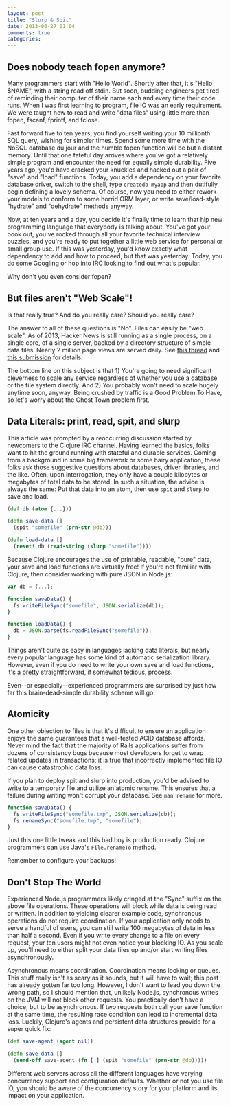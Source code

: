 ```yaml
---
layout: post
title: "Slurp & Spit"
date: 2013-06-27 01:04
comments: true
categories: 
---
```


## Does nobody teach fopen anymore?

Many programmers start with "Hello World". Shortly after that, it's "Hello
$NAME", with a string read off stdin. But soon, budding engineers get tired of
reminding their computer of their name each and every time their code runs.
When I was first learning to program, file IO was an early requirement. We were
taught how to read and write "data files" using little more than fopen,
fscanf, fprintf, and fclose.

Fast forward five to ten years; you find yourself writing your 10 millionth SQL
query, wishing for simpler times. Spend some more time with the NoSQL database
du jour and the humble fopen function will be but a distant memory.  Until that
one fateful day arrives where you've got a relatively simple program and
encounter the need for equally simple durability. Five years ago, you'd have
cracked your knuckles and hacked out a pair of "save" and "load" functions.
Today, you add a dependency on your favorite database driver, switch to the
shell, type `createdb myapp` and then dutifully begin defining a lovely schema.
Of course, now you need to either rework your models to conform to some horrid
ORM layer, or write save/load-style "hydrate" and "dehydrate" methods anyway.

Now, at ten years and a day, you decide it's finally time to learn that hip new
programming language that everybody is talking about. You've got your book out,
you've rocked through all your favorite technical interview puzzles, and you're
ready to put together a little web service for personal or small group use.  If
this was yesterday, you'd know exactly what dependency to add and how to
proceed, but that was yesterday. Today, you do some Googling or hop into IRC
looking to find out what's popular.

Why don't you even consider fopen?


## But files aren't "Web Scale"!

Is that really true? And do you really care? Should you really care?

The answer to all of these questions is "No". Files can easily be "web scale".
As of 2013, Hacker News is still running as a single process, on a single core,
of a single server, backed by a directory structure of simple data files.
Nearly 2 million page views are served daily. See [this thread][1] and
[this submission][2] for details.

The bottom line on this subject is that 1) You're going to need significant
cleverness to scale any service regardless of whether you use a database or the
file system directly. And 2) You probably won't need to scale hugely anytime
soon, anyway. Being crushed by traffic is a Good Problem To Have, so let's
worry about the Ghost Town problem first.


## Data Literals: print, read, spit, and slurp

This article was prompted by a reoccurring discussion started by newcomers to
the Clojure IRC channel. Having learned the basics, folks want to hit the
ground running with stateful and durable services. Coming from a background in
some big framework or some hairy application, these folks ask those suggestive
questions about databases, driver libraries, and the like. Often, upon
interrogation, they only have a couple kilobytes or megabytes of total data to
be stored. In such a situation, the advice is always the same: Put that data
into an atom, then use `spit` and `slurp` to save and load.

```clojure
(def db (atom {...}))

(defn save-data []
  (spit "somefile" (prn-str @db)))

(defn load-data []
  (reset! db (read-string (slurp "somefile"))))
```

Because Clojure encourages the use of printable, readable, "pure" data, your
save and load functions are virtually free! If you're not familiar with
Clojure, then consider working with pure JSON in Node.js:

```javascript
var db = {...};

function saveData() {
  fs.writeFileSync("somefile", JSON.serialize(db));
}

function loadData() {
  db = JSON.parse(fs.readFileSync("somefile"));
}
```

Things aren't quite as easy in languages lacking data literals, but nearly
every popular language has some kind of automatic serialization library.
However, even if you do need to write your own save and load functions, it's
a pretty straightforward, if somewhat tedious, process.

Even--or especially--experienced programmers are surprised by just how far
this brain-dead-simple durability scheme will go.


## Atomicity

One other objection to files is that it's difficult to ensure an application
enjoys the same guarantees that a well-tested ACID database affords. Never mind
the fact that the majority of Rails applications suffer from dozens of
consistency bugs because most developers forget to wrap related updates in
transactions; it is true that incorrectly implemented file IO can cause
catastrophic data loss.

If you plan to deploy spit and slurp into production, you'd be advised to write
to a temporary file and utilize an atomic rename. This ensures that a failure
during writing won't corrupt your database. See `man rename` for more.

```javascript
function saveData() {
  fs.writeFileSync("somefile.tmp", JSON.serialize(db));
  fs.renameSync("somefile.tmp", "somefile");
}
```

Just this one little tweak and this bad boy is production ready. Clojure
programmers can use Java's `File.renameTo` method.

Remember to configure your backups!


## Don't Stop The World

Experienced Node.js programmers likely cringed at the "Sync" suffix on the
above file operations. These operations will block while data is being read or
written. In addition to yielding clearer example code, synchronous operations
do not require coordination. If your application only needs to serve a handful
of users, you can still write 100 megabytes of data in less than half a
second. Even if you write every change to a file on every request, your ten
users might not even notice your blocking IO. As you scale up, you'll need to
either split your data files up and/or start writing files asynchronously.

Asynchronous means coordination. Coordination means locking or queues. This
stuff really isn't as scary as it sounds, but it will have to wait; this post
has already gotten far too long. However, I don't want to lead you down the
wrong path, so I should mention that, unlikely Node.js, synchronous writes on
the JVM will not block other requests. You practically don't have a choice, but
to be asynchronous.  If two requests both call your save function at the same
time, the resulting race condition can lead to incremental data loss. Luckily,
Clojure's agents and persistent data structures provide for a super quick fix:

```clojure
(def save-agent (agent nil))

(defn save-data []
  (send-off save-agent (fn [_] (spit "somefile" (prn-str @db)))))
```

Different web servers across all the different languages have varying
concurrency support and configuration defaults. Whether or not you use file IO,
you should be aware of the concurrency story for your platform and its impact
on your application.


[1]: https://news.ycombinator.com/item?id=5229522
[2]: https://news.ycombinator.com/item?id=5253773
